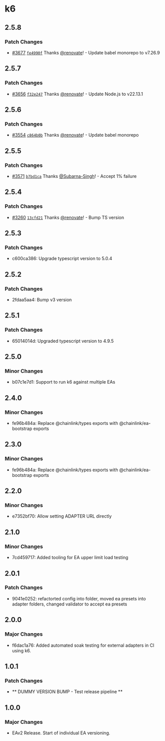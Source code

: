 # k6

## 2.5.8

### Patch Changes

- [#3677](https://github.com/smartcontractkit/external-adapters-js/pull/3677) [`fe4990f`](https://github.com/smartcontractkit/external-adapters-js/commit/fe4990f9ccc2fc0d0fdd7a7bd1bde43d7197c53c) Thanks [@renovate](https://github.com/apps/renovate)! - Update babel monorepo to v7.26.9

## 2.5.7

### Patch Changes

- [#3656](https://github.com/smartcontractkit/external-adapters-js/pull/3656) [`f32e247`](https://github.com/smartcontractkit/external-adapters-js/commit/f32e2477bcc37a8e37b73676616c8d9e5dce9a45) Thanks [@renovate](https://github.com/apps/renovate)! - Update Node.js to v22.13.1

## 2.5.6

### Patch Changes

- [#3554](https://github.com/smartcontractkit/external-adapters-js/pull/3554) [`c864b0b`](https://github.com/smartcontractkit/external-adapters-js/commit/c864b0be52eb27489d5e9fa0a8f822af3de834d5) Thanks [@renovate](https://github.com/apps/renovate)! - Update babel monorepo

## 2.5.5

### Patch Changes

- [#3571](https://github.com/smartcontractkit/external-adapters-js/pull/3571) [`b7bd1ca`](https://github.com/smartcontractkit/external-adapters-js/commit/b7bd1ca4abfff356a633e4de5226228207da170c) Thanks [@Subarna-Singh](https://github.com/Subarna-Singh)! - Accept 1% failure

## 2.5.4

### Patch Changes

- [#3260](https://github.com/smartcontractkit/external-adapters-js/pull/3260) [`13cfd21`](https://github.com/smartcontractkit/external-adapters-js/commit/13cfd215dcbd14c31f173bd874da36d636434627) Thanks [@renovate](https://github.com/apps/renovate)! - Bump TS version

## 2.5.3

### Patch Changes

- c600ca386: Upgrade typescript version to 5.0.4

## 2.5.2

### Patch Changes

- 2fdaa5aa4: Bump v3 version

## 2.5.1

### Patch Changes

- 65014014d: Upgraded typescript version to 4.9.5

## 2.5.0

### Minor Changes

- b07c1e7d1: Support to run k6 against multiple EAs

## 2.4.0

### Minor Changes

- fe96b484a: Replace @chainlink/types exports with @chainlink/ea-bootstrap exports

## 2.3.0

### Minor Changes

- fe96b484a: Replace @chainlink/types exports with @chainlink/ea-bootstrap exports

## 2.2.0

### Minor Changes

- e7352bf70: Allow setting ADAPTER URL directly

## 2.1.0

### Minor Changes

- 7cd459717: Added tooling for EA upper limit load testing

## 2.0.1

### Patch Changes

- 9041e0252: refactorted config into folder, moved ea presets into adapter folders, changed validator to accept ea presets

## 2.0.0

### Major Changes

- f6dac1a76: Added automated soak testing for external adapters in CI using k6.

## 1.0.1

### Patch Changes

- ** DUMMY VERSION BUMP - Test release pipeline **

## 1.0.0

### Major Changes

- EAv2 Release. Start of individual EA versioning.
